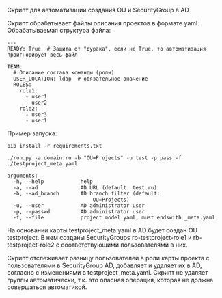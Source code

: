 Скрипт для автоматизации создания OU и SecurityGroup в AD

Скрипт обрабатывает файлы описания проектов в формате yaml.
Обрабатываемая структура файла:
```
---
READY: True  # Защита от "дурака", если не True, то автоматизация проигнорирует весь файл

TEAM:
  # Описание состава команды (роли)
  USER_LOCATION: ldap  # обязательное значение
  ROLES:
    role1:
      - user1
      - user2
    role2:
      - user3
      - user1
```
Пример запуска: 
```
pip install -r requirements.txt
```
```
./run.py -a domain.ru -b "OU=Projects" -u test -p pass -f ./testproject_meta.yaml
```
```
arguments:
  -h, --help            help
  -a, --ad              AD URL (default: test.ru)
  -b, --ad_branch       AD branch filter (default:
                            OU=Projects)
  -u, --user            AD administrator user
  -p, --passwd          AD administrator user
  -f, --file            project model yaml, must endswith _meta.yaml
```
На основании карты testproject_meta.yaml в AD будет создан OU testproject.
В нем созданы SecurityGroups rb-testproject-role1 и rb-testproject-role2 с соответствующими пользователями в них.

Скрипт отслеживает разницу пользователей в роли карты проекта с пользователями в SecurityGroup AD, 
добавляет и удаляет их в AD, согласно с изменениями в testproject_meta.yaml. 
Скрипт не удаляет группы автоматически, т.к. это опасная операция, которая не должна совершаться автоматикой. 
